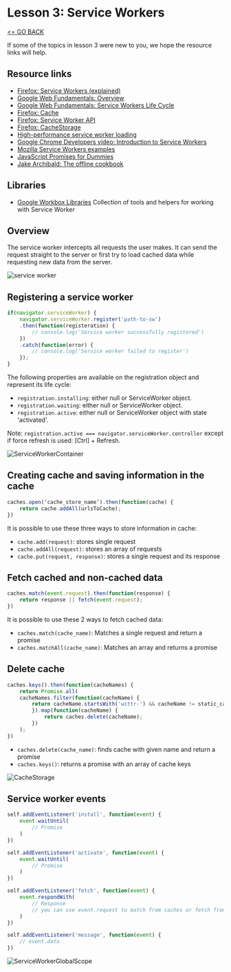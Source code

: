 # Lesson 3: Service Workers

[<= GO BACK ](../README.md)

If some of the topics in lesson 3 were new to you, we hope the resource links will help.

## Resource links

* [Firefox: Service Workers (explained)](https://developer.mozilla.org/en-US/docs/Web/API/Service_Worker_API/Using_Service_Workers)
* [Google Web Fundamentals: Overview](https://developers.google.com/web/fundamentals/primers/service-workers)
* [Google Web Fundamentals: Service Workers Life Cycle](https://developers.google.com/web/fundamentals/primers/service-workers/lifecycle)
* [Firefox: Cache](https://developer.mozilla.org/en-US/docs/Web/API/Cache)
* [Firefox: Service Worker API](https://developer.mozilla.org/en-US/docs/Web/API/Service_Worker_API)
* [Firefox: CacheStorage](https://developer.mozilla.org/en-US/docs/Web/API/CacheStorage)
* [High-performance service worker loading](https://developers.google.com/web/fundamentals/primers/service-workers/high-performance-loading)
* [Google Chrome Developers video: Introduction to Service Workers](https://www.youtube.com/watch?v=jVfXiv03y5c1)
* [Mozilla Service Workers examples](https://serviceworke.rs/)
* [JavaScript Promises for Dummies](https://scotch.io/tutorials/javascript-promises-for-dummies)
* [Jake Archibald: The offline cookbook](https://jakearchibald.com/2014/offline-cookbook/)

## Libraries

* [Google Workbox Libraries](https://developers.google.com/web/tools/workbox/) Collection of tools and helpers for working with Service Worker

## Overview
The service worker intercepts all requests the user makes. It can send the request straight to the server or first try to load cached data while requesting new data from the server.

![service worker](https://www.smashingmagazine.com/wp-content/uploads/2016/11/service-worker-offline-large-opt.jpg)

## Registering a service worker

```javascript
if(navigator.serviceWorker) {
    navigator.serviceWorker.register('path-to-sw')
    .then(function(registeration) {
        // console.log('Service worker successfully registered')
    })
    .catch(function(error) {
        // console.log('Service worker failed to register')
    });
}
```

The following properties are available on the registration object and represent its life cycle:

* `registration.installing`: either null or ServiceWorker object.
* `registration.waiting`: either null or ServiceWorker object.
* `registration.active`: either null or ServiceWorker object with state 'activated'.

Note: `registration.active === navigator.serviceWorker.controller` except if force refresh is used: [Ctrl] + Refresh.

![ServiceWorkerContainer](https://i.imgur.com/KZp0hF6.jpg "ServiceWorkerContainer")

## Creating cache and saving information in the cache

```Javascript
caches.open(‘cache_store_name’).then(function(cache) {
    return cache.addAll(urlsToCache);
})
```

It is possible to use these three ways to store information in cache:

* `cache.add(request)`: stores single request
* `cache.addAll(request)`: stores an array of requests
* `cache.put(request, response)`: stores a single request and its response


## Fetch cached and non-cached data

```Javascript
caches.match(event.request).then(function(response) {
    return response || fetch(event.request);
})
```

It is possible to use these 2 ways to fetch cached data:

* `caches.match(cache_name)`: Matches a single request and return a promise
* `caches.matchAll(cache_name)`: Matches an array and returns a promise


## Delete cache

```Javascript
caches.keys().then(function(cacheNames) {
    return Promise.all(
    cacheNames.filter(function(cacheName) {
        return cacheName.startsWith('wittr-') && cacheName != static_cache_name;
        }).map(function(cacheName) {
            return caches.delete(cacheName);
        })
    );
})
```

* `caches.delete(cache_name)`: finds cache with given name and return a promise
* `caches.keys()`: returns a promise with an array of cache keys

![CacheStorage](https://i.imgur.com/xJnCLzn.jpg "CacheStorage")

## Service worker events

```Javascript
self.addEventListener('install', function(event) {
    event.waitUntil(
        // Promise
    )
})

self.addEventListener('activate', function(event) {
    event.waitUntil(
        // Promise
    )
})

self.addEventListener('fetch', function(event) {
    event.respondWith(
        // Response
        // you can use event.request to match from caches or fetch from network
    )
})

self.addEventListener('message', function(event) {
    // event.data
})
```

![ServiceWorkerGlobalScope](https://i.imgur.com/hb1GKjb.jpg "ServiceWorkerGlobalScope")

